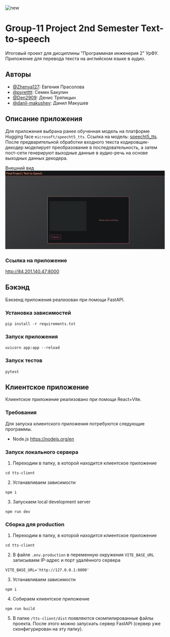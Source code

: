 ![new](https://github.com/reurairin/ML_2S_Final/actions/workflows/python-app.yml/badge.svg)

# Group-11 Project 2nd Semester Text-to-speech

Итоговый проект для дисциплины "Программная инженерия 2" УрФУ. Приложение для перевода текста на английском языке в аудио.

## Авторы

* [@Zhenya127](https://github.com/Zhenya127): Евгения Прасолова
* [@pyretttt](https://github.com/pyretttt): Семен Бакулин
* [@Den2909](https://github.com/Den2909): Денис Тряпицын
* [@danil-makushev](https://github.com/danil-makushev): Данил Макушев

## Описание приложения

Для приложения выбрана ранее обученная модель на платформе Hugging face `microsoft/speecht5_tts`. Ссылка на модель: [speecht5_tts](https://huggingface.co/microsoft/speecht5_tts). После предварительной обработки входного текста кодировщик-декодер моделирует преобразование в последовательность, а затем пост-сети генерируют выходные данные в аудио-речь на основе выходных данных декодера.

Внешний вид
![Иллюстрация к проекту](https://github.com/reurairin/ML_2S_Final/blob/main/application_images/Text-to-Speech.jpg)

### Ссылка на приложение

http://84.201.140.47:8000

## Бэкэнд

Бэкэенд приложения реализован при помощи FastAPI.

### Установка зависимостей

```
pip install -r requirements.txt
```

### Запуск приложения

```
uvicorn app:app --reload
```

### Запуск тестов

```
pytest
```

## Клиентское приложение

Клиентское приложение реализовано при помощи React+Vite.

### Требования

Для запуска клиентского приложения потребуются следующие программы.

-   Node.js https://nodejs.org/en

### Запуск локального сервера

1. Переходим в папку, в которой находится клиентское приложение

```
cd tts-client
```

2. Устанавливаем зависимости

```
npm i
```

3. Запускаем local development server

```
npm run dev
```

### Сборка для production

1. Переходим в папку, в которой находится клиентское приложение

```
cd tts-client
```

2. В файле `.env.production` в переменную окружения `VITE_BASE_URL` записываем IP-адрес и порт удалённого сервера

```
VITE_BASE_URL='http://127.0.0.1:8000'
```

3. Устанавливаем зависимости

```
npm i
```

4. Собираем клиентское приложение

```
npm run build
```

5. В папке `/tts-client/dist` появляются скомпилированные файлы проекта. После этого можно запускать сервер FastAPI (сервер уже сконфигурирован на эту папку).
